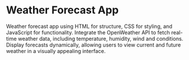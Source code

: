 # Weather Forecast App
Weather forecast app using HTML for structure, CSS for styling, and JavaScript for functionality. Integrate the OpenWeather API to fetch real-time weather data, including temperature, humidity, wind and conditions. Display forecasts dynamically, allowing users to view current and future weather in a visually appealing interface.
